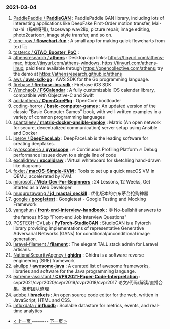### 2021-03-04 
1. [
        PaddlePaddle /
**PaddleGAN**](https://github.com/PaddlePaddle/PaddleGAN) : PaddlePaddle GAN library, including lots of interesting applications like DeepFake First-Order motion transfer, Mai-ha-hi（蚂蚁呀嘿), faceswap wav2lip, picture repair, image editing, photo2cartoon, image style transfer, and so on.
1. [
        tone-row /
**flowchart-fun**](https://github.com/tone-row/flowchart-fun) : A small app for making quick flowcharts from text ⿻
1. [
        tostercx /
**GTAO_Booster_PoC**](https://github.com/tostercx/GTAO_Booster_PoC) : 
1. [
        athensresearch /
**athens**](https://github.com/athensresearch/athens) : Desktop app links: https://tinyurl.com/athens-mac, https://tinyurl.com/athens-windows, https://tinyurl.com/athens-linux; paid tiers available through https://opencollective.com/athens; try the demo at https://athensresearch.github.io/athens
1. [
        aws /
**aws-sdk-go**](https://github.com/aws/aws-sdk-go) : AWS SDK for the Go programming language.
1. [
        firebase /
**firebase-ios-sdk**](https://github.com/firebase/firebase-ios-sdk) : Firebase iOS SDK
1. [
        WenchaoD /
**FSCalendar**](https://github.com/WenchaoD/FSCalendar) : A fully customizable iOS calendar library, compatible with Objective-C and Swift
1. [
        acidanthera /
**OpenCorePkg**](https://github.com/acidanthera/OpenCorePkg) : OpenCore bootloader
1. [
        coding-horror /
**basic-computer-games**](https://github.com/coding-horror/basic-computer-games) : An updated version of the classic "Basic Computer Games" book, with well-written examples in a variety of common programming languages
1. [
        spantaleev /
**matrix-docker-ansible-deploy**](https://github.com/spantaleev/matrix-docker-ansible-deploy) : Matrix (An open network for secure, decentralized communication) server setup using Ansible and Docker
1. [
        iperov /
**DeepFaceLab**](https://github.com/iperov/DeepFaceLab) : DeepFaceLab is the leading software for creating deepfakes.
1. [
        pyroscope-io /
**pyroscope**](https://github.com/pyroscope-io/pyroscope) : 🔥 Continuous Profiling Platform 🔥 Debug performance issues down to a single line of code
1. [
        excalidraw /
**excalidraw**](https://github.com/excalidraw/excalidraw) : Virtual whiteboard for sketching hand-drawn like diagrams
1. [
        foxlet /
**macOS-Simple-KVM**](https://github.com/foxlet/macOS-Simple-KVM) : Tools to set up a quick macOS VM in QEMU, accelerated by KVM.
1. [
        microsoft /
**Web-Dev-For-Beginners**](https://github.com/microsoft/Web-Dev-For-Beginners) : 24 Lessons, 12 Weeks, Get Started as a Web Developer
1. [
        muguruzawang /
**jd_maotai_seckill**](https://github.com/muguruzawang/jd_maotai_seckill) : 优化版本的京东茅台抢购神器
1. [
        google /
**googletest**](https://github.com/google/googletest) : Googletest - Google Testing and Mocking Framework
1. [
        yangshun /
**front-end-interview-handbook**](https://github.com/yangshun/front-end-interview-handbook) : 🕸 No-bullshit answers to the famous h5bp "Front-end Job Interview Questions"
1. [
        POSTECH-CVLab /
**PyTorch-StudioGAN**](https://github.com/POSTECH-CVLab/PyTorch-StudioGAN) : StudioGAN is a Pytorch library providing implementations of representative Generative Adversarial Networks (GANs) for conditional/unconditional image generation.
1. [
        laravel-filament /
**filament**](https://github.com/laravel-filament/filament) : The elegant TALL stack admin for Laravel artisans.
1. [
        NationalSecurityAgency /
**ghidra**](https://github.com/NationalSecurityAgency/ghidra) : Ghidra is a software reverse engineering (SRE) framework
1. [
        akullpp /
**awesome-java**](https://github.com/akullpp/awesome-java) : A curated list of awesome frameworks, libraries and software for the Java programming language.
1. [
        extreme-assistant /
**CVPR2021-Paper-Code-Interpretation**](https://github.com/extreme-assistant/CVPR2021-Paper-Code-Interpretation) : cvpr2021/cvpr2020/cvpr2019/cvpr2018/cvpr2017 论文/代码/解读/直播合集，极市团队整理
1. [
        adobe /
**brackets**](https://github.com/adobe/brackets) : An open source code editor for the web, written in JavaScript, HTML and CSS.
1. [
        influxdata /
**influxdb**](https://github.com/influxdata/influxdb) : Scalable datastore for metrics, events, and real-time analytics 

- [ < 上一页 ](https://github.com/able8/github-trending-daily-record/blob/master/2021-03-03.md) -------- [ 下一页 > ](https://github.com/able8/github-trending-daily-record/blob/master/2021-03-05.md)